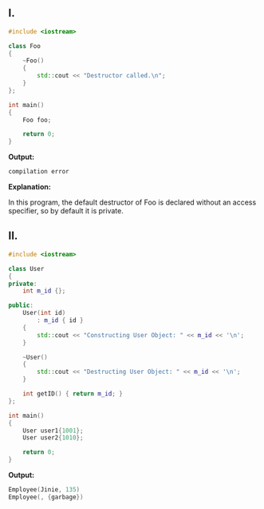 ## I.

```cpp
#include <iostream>

class Foo
{
    ~Foo()
    {
        std::cout << "Destructor called.\n";
    }
};

int main()
{
    Foo foo;

    return 0;
}
```

**Output:**

```v
compilation error
```

**Explanation:**

In this program, the default destructor of Foo is declared without an access specifier, so by default it is private.

## II.

```cpp
#include <iostream>

class User
{
private:
    int m_id {};

public:
    User(int id)
        : m_id { id }
    {
        std::cout << "Constructing User Object: " << m_id << '\n';
    }

    ~User()
    {
        std::cout << "Destructing User Object: " << m_id << '\n';
    }

    int getID() { return m_id; }
};

int main()
{
    User user1{1001};
    User user2{1010};

    return 0;
}
```

**Output:**

```v
Employee(Jinie, 135)
Employee(, {garbage})
```